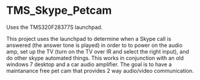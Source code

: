 # TMS_Skype_Petcam
Uses the TMS320F28377S launchpad.

This project uses the launchpad to determine when a Skype call is answered (the answer tone is played) in order to
to power on the audio amp, set up the TV (turn on the TV over IR and select the right input), and do other skype
automated things. This works in conjunction with an old windows 7 desktop and a car audio amplifier. The goal
is to have a maintanance free pet cam that provides 2 way audio/video communication.
